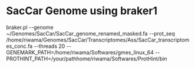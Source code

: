 # SacCar Genome using braker1
braker.pl --genome ~/Genomes/SacCar/SacCar_genome_renamed_masked.fa --prot_seq /home/riwama/Genomes/SacCar/Transcriptomes/Ass/SacCar_transcriptomes_conc.fa --threads 20 --GENEMARK_PATH=/home/riwama/Softwares/gmes_linux_64 --PROTHINT_PATH=/your/pathhome/riwama/Softwares/ProtHint/bin
